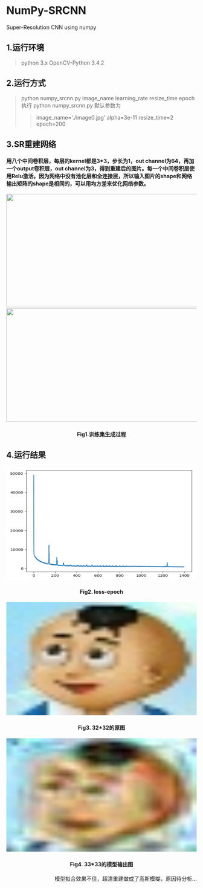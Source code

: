 # NumPy-SRCNN
Super-Resolution CNN using numpy

## 1.运行环境
> python 3.x
> OpenCV-Python 3.4.2

## 2.运行方式
> python numpy_srcnn.py image_name learning_rate resize_time epoch
> 执行 python numpy_srcnn.py 默认参数为
>> image_name='./image0.jpg'
>> alpha=3e-11
>> resize_time=2
>> epoch=200

## 3.SR重建网络

#### 用八个中间卷积层，每层的kernel都是3*3，步长为1，out channel为64，再加一个output卷积层，out channel为3，得到重建后的图片。每一个中间卷积层使用Relu激活。因为网络中没有池化层和全连接层，所以输入图片的shape和网络输出矩阵的shape是相同的，可以用均方差来优化网络参数。

<div align=center><img width="600" height="300" src="https://github.com/DQ0408/NumPy-SRCNN/blob/master/imgs/Fig1_1.jpg"/></div>

<div align=center><img width="600" height="300" src="https://github.com/DQ0408/NumPy-SRCNN/blob/master/imgs/Fig1_2.jpg"/></div>

#### <div align=center>Fig1.训练集生成过程</div>

## 4.运行结果

<div align=center><img width="600" height="300" src="https://github.com/DQ0408/NumPy-SRCNN/blob/master/imgs/loss1.png"/></div>

#### <div align=center>Fig2. loss-epoch</div>

<div align=center><img width="600" height="300" src="https://github.com/DQ0408/NumPy-SRCNN/blob/master/image0.jpg"/></div>

#### <div align=center>Fig3. 32*32的原图</div>

<div align=center><img width="600" height="300" src="https://github.com/DQ0408/NumPy-SRCNN/blob/master/output_8_conv/image0/33.jpg"/></div>

#### <div align=center>Fig4. 33*33的模型输出图</div>

<div align=right>模型拟合效果不佳，超清重建做成了高斯模糊，原因待分析...</div>

